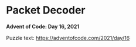 # Packet Decoder

**Advent of Code: Day 16, 2021**

Puzzle text: https://adventofcode.com/2021/day/16

